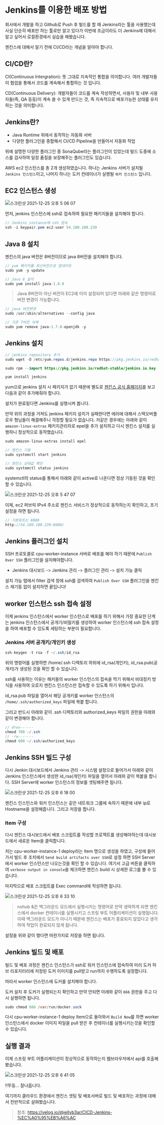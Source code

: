 # Jenkins를 이용한 배포 방법

회사에서 개발을 하고 Github로 Push 후 빌드를 할 때 Jenkins라는 툴을 사용했는데 사실 단순히 배포만 하는 툴로만 알고 있다가 이번에 조금이라도 더 Jenkins에 대해서 알고 싶어서 로컬환경에서 실습을 해봤습니다.

젠킨스에 대해서 알기 전에 CI/CD라는 개념을 알아야 합니다.

## CI/CD란?

CI(Continuous Intergration): 뜻 그대로 지속적인 통합을 의미합니다. 여러 개발자들이 협업을 통해서 코드를 계속해서 통합하는 것 입니다.

CD(Continuous Delivery): 개발자들이 코드를 계속 작성하면서, 사용자 및 내부 사용자들(즉, QA 등등)이 계속 쓸 수 있게 만드는 것, 즉 지속적으로 배포가능한 상태를 유지하는 것을 의미합니다.

## Jenkins란?

- Java Runtime 위에서 동작하는 자동화 서버
- 다양한 플러그인을 종합해서 CI/CD Pipeline을 만들어서 자동화 작업

위에 설명한 다양한 플러그인 중 SonaQube라는 플러그인이 있었는데 빌드 도중에 소스를 검사하여 일정 품질을 보장해주는 플러그인도 있습니다.

AWS ec2 인스턴스를 총 2개 생성하였습니다. 하나는 Jenkins 서버가 설치될 `Jenkins 인스턴스`이고, 나머지 하나는 도커 컨테이너가 실행될 `워커 인스턴스` 입니다.

## EC2 인스턴스 생성 

![스크린샷 2021-12-25 오후 5 06 07](https://user-images.githubusercontent.com/22395934/147380523-b5c83da8-dd51-48c9-a656-b0036ac908e6.png)

먼저, jenkins 인스턴스에 ssh로 접속하여 필요한 패키지들을 설치해야 합니다.

```java
// Jenkins instance에 ssh 접속
ssh -i keypair.pem ec2-user 54.180.100.239
```

## Java 8 설치

젠킨스의 java 버전은 8버전이므로 java 8버전을 설치해야 합니다.

```java
// yum 패키지를 최신버전으로 업데이트
sudo yum -y update

// Java 8 설치
sudo yum install java-1.8.0
```

> Java 8버전이 아닌 버전이 EC2에 이미 설정되어 있다면 아래와 같은 명령어로 버전 변경이 가능합니다.

```java
// java 버전변경
sudo /usr/sbin/alternatives --config java

// 기존 7버전 삭제 
sudo yum remove java-1.7.0-openjdk -y
```


## Jenkins 설치

```java
// jenkins repository 추가
sudo wget -O /etc/yum.repos.d/jenkins.repo https://pkg.jenkins.io/redhat-stable/jenkins.repo 

sudo rpm --import https://pkg.jenkins.io/redhat-stable/jenkins.io.key

yum install jenkins
```

yum으로 jenkins 설치 시 패키지가 없기 때문에 별도로 [젠킨스 공식 홈페이지](https://pkg.jenkins.io/redhat-stable/)를 보고 다음과 같이 추가해줘야 합니다.

설치가 완료됬다면 Jenkins를 실행시켜 봅니다.

만약 위의 과정을 거쳐도 jenkins 패키지 설치가 실패한다면 에러에 대해서 스택오버플로우 형님들이 해결해주니 걱정할 필요가 없습니다.
저같은 경우에는 아래와 같이 `amazon-linux-extras` 패키지관리자로 epel을 추가 설치하고 다시 젠킨스 설치를 실행하니 정상적으로 동작했습니다.

```java
sudo amazon-linux-extras install epel
```

```java
// 젠킨스 기동
sudo systemctl start jenkins

// 젠킨스 상태값 확인
sudo systemctl status jenkins
```

systemctl의 status를 통해서 아래와 같이 active로 나온다면 정상 기동된 것을 확인할 수 있습니다.

![스크린샷 2021-12-25 오후 5 47 07](https://user-images.githubusercontent.com/22395934/147381322-506de691-5c01-4899-97fa-e6360059f304.png)

이제, ec2 퍼브릭 IPv4 주소로 젠킨스 서비스가 정상적으로 동작하는지 확인하고, 초기 설정을 하면 됩니다.

```java
// 기본포트는 8080 
http://54.180.100.239:8080/
```

## Jenkins 플러그인 설치

SSH 프로토콜로 cpu-worker-instance 서버로 배포를 해야 하기 때문에 `Publish Over SSH` 플러그인을 설치해야합니다.

- Jenkins 대시보드 -> Jenkins 관리 -> 플러그인 관리 -> 설치 가능 클릭

설치 가능 탭에서 filter 검색 창에 ssh를 검색하여 `Publish Over SSH` 플러그인을 젠킨스 재기동 없이 설치하면 끝입니다!


## worker 인스턴스 ssh 접속 설정

이제 jenkins 인스턴스에서 worker 인스턴스로 배포를 하기 위해서 가장 중요한 단계는 jenkins 인스턴스에서 공개기/비밀키를 생성하여 worker 인스턴스에 ssh 접속 설정을 하여 배포할 수 있도록 세팅하는 부분이 필요합니다.

### Jenkins 서버 공개키/개인키 생성

```java
ssh-keygen -t rsa -f ~/.ssh/id_rsa
```

위의 명령어를 실행하면 /home/.ssh 디렉토리 하위에 id_rsa(개인키), id_rsa.pub(공개키)가 생성된 것을 확인 할 수 있습니다.

ssh를 사용하는 이유는 해커들의 worker 인스턴스의 접속을 막기 위해서 비대칭키 방식을 사용하여 오로지 젠킨스 인스턴스만 접속할 수 있도록 하기 위해서 입니다.

id_rsa.pub 파일을 열어서 해당 공개키를 worker 인스턴스의 `/home/.ssh/authorized_keys` 파일에 복붙 합니다.

그리고 반드시 아래와 같이 .ssh 디렉토리와 authorized_keys 파일의 권한을 아래와 같이 변경해야 합니다. 

```java
// drwx------
chmod 700 ~/.ssh
// -rw-------
chmod 600 ~/.ssh/authorized_keys
```

## Jenkins SSH 빌드 구성

다시 Jenkin 대시보드에서 Jenkins 관리 -> 시스템 설정으로 들어가서 아래와 같이 Jenkins 인스턴스에서 생성한 id_rsa(개인키) 파일을 열어서 아래와 같이 복붙을 합니다. SSH Server에 worker 인스턴스의 정보를 셋팅해주면 됩니다.

![스크린샷 2021-12-25 오후 6 18 00](https://user-images.githubusercontent.com/22395934/147381970-d65f936c-803c-4d9f-b641-203cde010f5c.png)

젠킨스 인스턴스와 워커 인스턴스는 같은 네트워크 그룹에 속하기 때문에 내부 ip로 Hostname을 설정해줍니다. 그리고 저장을 합니다.


### Item 구성

다시 젠킨스 대시보드에서 배포 스크립트를 작성할 프로젝트를 생성해야하는데 대시보드에서 새로운 Item을 클릭합니다.

저는 cpu-worker-instance-1 deploy라는 Item 명으로 생성을 하였고, 구성에 들어가서 빌드 후 조치에서 `Send build artifacts over SSH`로 설정 하면 SSH Server에서 worker 인스턴스만 나오는것을 확인 할 수 있습니다. 여기서 고급 버튼을 클릭하여 `verbose output in console`을 체크하면 젠킨스 build 시 상세한 로그를 볼 수 있습니다.

마지막으로 배포 스크립트를 Exec command에 작성하면 됩니다.

![스크린샷 2021-12-25 오후 6 33 10](https://user-images.githubusercontent.com/22395934/147382206-34692995-890e-4f58-b43b-8a60d1c78ae6.png)

> nohub &은 백그라운드 모드에서 실행시키는 명령어로 만약 생략하게 되면 젠킨스에서 docker 컨테이너를 실행시키고 스프링 부트 어플리케이션이 실행됩니다. 이때 백그라운드 모드가 아니기 때문에 젠킨스는 배포가 종료되지 않았다고 생각하여 작업이 완료되지 않게 됩니다.

설정을 위와 같이 했다면 마찬가지로 저장을 하면 됩니다.


## Jenkins 빌드 및 배포

빌드 및 배포 과정은 젠킨스 인스턴스가 ssh로 워커 인스턴스에 접속하여 미리 도커 허브 리포지터리에 저장된 도커 이미지를 pull받고 run까지 수행하도록 설정합니다.

따라서 worker 인스턴스에 도커를 설치해야 합니다.

도커 설치 후 도커가 실행되는지 확인하고 만약 안되면 아래와 같이 `666` 권한을 주고 다시 실행하면 됩니다.

```java
sudo chmod 666 /var/run/docker.sock
```

다시 cpu-worker-instance-1 deploy Item으로 돌아와서 `Build Now`를 하면 worker 인스턴스에서 docker 이미지 파일을 pull 받은 후 컨테이너를 실행시키는것을 확인할 수 있습니다.

## 실행 결과

이제 스프링 부트 어플리케이션이 정상적으로 동작하는지 웹브라우저에서 api를 호출해봤습니다.

![스크린샷 2021-12-25 오후 6 41 05](https://user-images.githubusercontent.com/22395934/147382341-8707a9b6-df00-4931-9a97-98c400678df9.png)

!!뚜둥... 잘나옵니다. 

여기까지 클라우드 환경에서 젠킨스 셋팅 및 배포서버로 빌드 및 배포하는 과정에 대해서 전반적으로 살펴봤습니다.

> 참조: https://velog.io/@jellyb3ar/CICD-Jenkins-%EC%A0%95%EB%A6%AC
